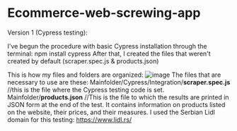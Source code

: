 # Ecommerce-web-screwing-app
Version 1 (Cypress testing):

I've begun the procedure with basic Cypress installation through the terminal: npm install cypress
After that, I created the files that weren't created by default (scraper.spec.js & products.json)

This is how my files and folders are organized:
![image](https://github.com/NoToolsNoCraft/Ecommerce-web-screwing-app/assets/170439025/70b1eb2c-1200-4dbd-8b1a-8239d4c37613)
The files that are necessary to use are these:
Mainfolder/Cypress/Integration/**scraper.spec.js** //this is the file where the Cypress testing code is set.
Mainfolder/**products.json** //This is the file to which the results are printed in JSON form at the end of the test. It contains information on products listed on the website, their prices, and their measures.
I used the Serbian Lidl domain for this testing: https://www.lidl.rs/




